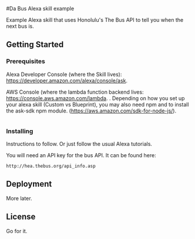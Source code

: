 #Da Bus Alexa skill example

Example Alexa skill that uses Honolulu's The Bus API to tell you when the next bus is. 

## Getting Started


### Prerequisites

Alexa Developer Console (where the Skill lives): https://developer.amazon.com/alexa/console/ask.

AWS Console (where the lambda function backend lives: https://console.aws.amazon.com/lambda.
.
Depending on how you set up your alexa skill (Custom vs Blueprint), you may also need npm and to install the ask-sdk npm module. (https://aws.amazon.com/sdk-for-node-js/).

```
```

### Installing

Instructions to follow. Or just follow the usual Alexa tutorials.

You will need an API key for the bus API. It can be found here:
```
http://hea.thebus.org/api_info.asp
```

## Deployment

More later.

## License

Go for it.



